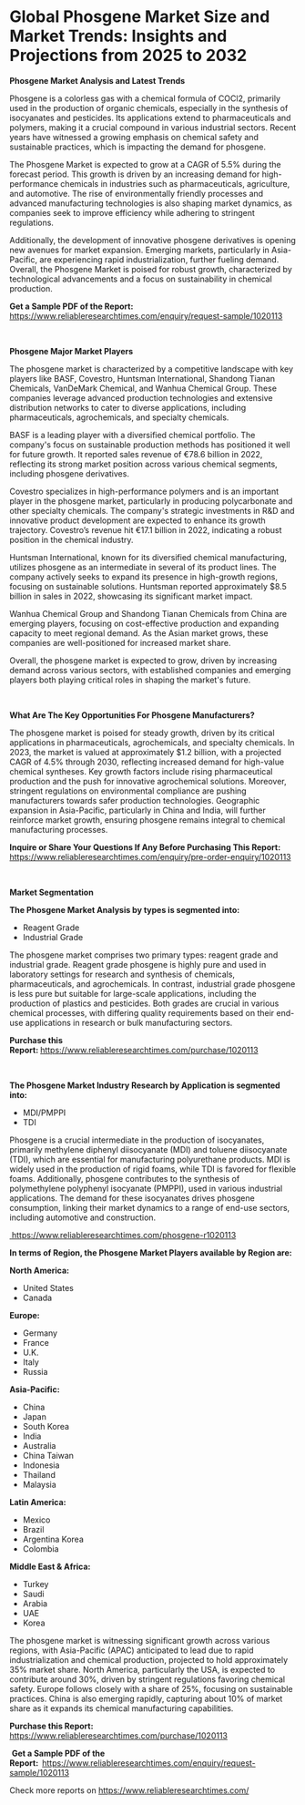 <p><h1>Global Phosgene Market Size and Market Trends: Insights and Projections from 2025 to 2032</h1></p><p><strong>Phosgene Market Analysis and Latest Trends</strong></p>
<p><p>Phosgene is a colorless gas with a chemical formula of COCl2, primarily used in the production of organic chemicals, especially in the synthesis of isocyanates and pesticides. Its applications extend to pharmaceuticals and polymers, making it a crucial compound in various industrial sectors. Recent years have witnessed a growing emphasis on chemical safety and sustainable practices, which is impacting the demand for phosgene. </p><p>The Phosgene Market is expected to grow at a CAGR of 5.5% during the forecast period. This growth is driven by an increasing demand for high-performance chemicals in industries such as pharmaceuticals, agriculture, and automotive. The rise of environmentally friendly processes and advanced manufacturing technologies is also shaping market dynamics, as companies seek to improve efficiency while adhering to stringent regulations. </p><p>Additionally, the development of innovative phosgene derivatives is opening new avenues for market expansion. Emerging markets, particularly in Asia-Pacific, are experiencing rapid industrialization, further fueling demand. Overall, the Phosgene Market is poised for robust growth, characterized by technological advancements and a focus on sustainability in chemical production.</p></p>
<p><strong>Get a Sample PDF of the Report:&nbsp;</strong> <a href="https://www.reliableresearchtimes.com/enquiry/request-sample/1020113?utm_campaign=3088&utm_medium=2&utm_source=Github&utm_content=ia&utm_term=31032025&utm_id=phosgene">https://www.reliableresearchtimes.com/enquiry/request-sample/1020113</a></p>
<p>&nbsp;</p>
<p><strong>Phosgene Major Market Players</strong></p>
<p><p>The phosgene market is characterized by a competitive landscape with key players like BASF, Covestro, Huntsman International, Shandong Tianan Chemicals, VanDeMark Chemical, and Wanhua Chemical Group. These companies leverage advanced production technologies and extensive distribution networks to cater to diverse applications, including pharmaceuticals, agrochemicals, and specialty chemicals.</p><p>BASF is a leading player with a diversified chemical portfolio. The company's focus on sustainable production methods has positioned it well for future growth. It reported sales revenue of €78.6 billion in 2022, reflecting its strong market position across various chemical segments, including phosgene derivatives.</p><p>Covestro specializes in high-performance polymers and is an important player in the phosgene market, particularly in producing polycarbonate and other specialty chemicals. The company's strategic investments in R&D and innovative product development are expected to enhance its growth trajectory. Covestro’s revenue hit €17.1 billion in 2022, indicating a robust position in the chemical industry.</p><p>Huntsman International, known for its diversified chemical manufacturing, utilizes phosgene as an intermediate in several of its product lines. The company actively seeks to expand its presence in high-growth regions, focusing on sustainable solutions. Huntsman reported approximately $8.5 billion in sales in 2022, showcasing its significant market impact.</p><p>Wanhua Chemical Group and Shandong Tianan Chemicals from China are emerging players, focusing on cost-effective production and expanding capacity to meet regional demand. As the Asian market grows, these companies are well-positioned for increased market share.</p><p>Overall, the phosgene market is expected to grow, driven by increasing demand across various sectors, with established companies and emerging players both playing critical roles in shaping the market's future.</p></p>
<p>&nbsp;</p>
<p><strong>What Are The Key Opportunities For Phosgene Manufacturers?</strong></p>
<p><p>The phosgene market is poised for steady growth, driven by its critical applications in pharmaceuticals, agrochemicals, and specialty chemicals. In 2023, the market is valued at approximately $1.2 billion, with a projected CAGR of 4.5% through 2030, reflecting increased demand for high-value chemical syntheses. Key growth factors include rising pharmaceutical production and the push for innovative agrochemical solutions. Moreover, stringent regulations on environmental compliance are pushing manufacturers towards safer production technologies. Geographic expansion in Asia-Pacific, particularly in China and India, will further reinforce market growth, ensuring phosgene remains integral to chemical manufacturing processes.</p></p>
<p><strong>Inquire or Share Your Questions If Any Before Purchasing This Report:</strong> <a href="https://www.reliableresearchtimes.com/enquiry/pre-order-enquiry/1020113?utm_campaign=3088&utm_medium=2&utm_source=Github&utm_content=ia&utm_term=31032025&utm_id=phosgene">https://www.reliableresearchtimes.com/enquiry/pre-order-enquiry/1020113</a></p>
<p>&nbsp;</p>
<p><strong>Market Segmentation</strong></p>
<p><strong>The Phosgene Market Analysis by types is segmented into:</strong></p>
<p><ul><li>Reagent Grade</li><li>Industrial Grade</li></ul></p>
<p><p>The phosgene market comprises two primary types: reagent grade and industrial grade. Reagent grade phosgene is highly pure and used in laboratory settings for research and synthesis of chemicals, pharmaceuticals, and agrochemicals. In contrast, industrial grade phosgene is less pure but suitable for large-scale applications, including the production of plastics and pesticides. Both grades are crucial in various chemical processes, with differing quality requirements based on their end-use applications in research or bulk manufacturing sectors.</p></p>
<p><strong>Purchase this Report:&nbsp;</strong><a href="https://www.reliableresearchtimes.com/purchase/1020113?utm_campaign=3088&utm_medium=2&utm_source=Github&utm_content=ia&utm_term=31032025&utm_id=phosgene">https://www.reliableresearchtimes.com/purchase/1020113</a></p>
<p>&nbsp;</p>
<p><strong>The Phosgene Market Industry Research by Application is segmented into:</strong></p>
<p><ul><li>MDI/PMPPI</li><li>TDI</li></ul></p>
<p><p>Phosgene is a crucial intermediate in the production of isocyanates, primarily methylene diphenyl diisocyanate (MDI) and toluene diisocyanate (TDI), which are essential for manufacturing polyurethane products. MDI is widely used in the production of rigid foams, while TDI is favored for flexible foams. Additionally, phosgene contributes to the synthesis of polymethylene polyphenyl isocyanate (PMPPI), used in various industrial applications. The demand for these isocyanates drives phosgene consumption, linking their market dynamics to a range of end-use sectors, including automotive and construction.</p></p>
<p><a href="https://www.reliableresearchtimes.com/phosgene-r1020113?utm_campaign=3088&utm_medium=2&utm_source=Github&utm_content=ia&utm_term=31032025&utm_id=phosgene">&nbsp;https://www.reliableresearchtimes.com/phosgene-r1020113</a></p>
<p><strong>In terms of Region, the Phosgene Market Players available by Region are:</strong></p>
<p>
    <p> <strong> North America: </strong>
        <ul>
            <li>United States</li>
            <li>Canada</li>
        </ul>
        </p> 
    <p> <strong> Europe: </strong>
        <ul>
            <li>Germany</li>
            <li>France</li>
            <li>U.K.</li>
            <li>Italy</li>
            <li>Russia</li>
        </ul>
        </p> 
    <p> <strong> Asia-Pacific: </strong>
        <ul>
            <li>China</li>
            <li>Japan</li>
            <li>South Korea</li>
            <li>India</li>
            <li>Australia</li>
            <li>China Taiwan</li>
            <li>Indonesia</li>
            <li>Thailand</li>
            <li>Malaysia</li>
        </ul>
        </p> 
    <p> <strong> Latin America: </strong>
        <ul>
            <li>Mexico</li>
            <li>Brazil</li>
            <li>Argentina Korea</li>
            <li>Colombia</li>
        </ul>
        </p> 
    <p> <strong> Middle East & Africa: </strong>
        <ul>
            <li>Turkey</li>
            <li>Saudi</li>
            <li>Arabia</li>
            <li>UAE</li>
            <li>Korea</li>
        </ul>
    </p>
    </p>
<p><p>The phosgene market is witnessing significant growth across various regions, with Asia-Pacific (APAC) anticipated to lead due to rapid industrialization and chemical production, projected to hold approximately 35% market share. North America, particularly the USA, is expected to contribute around 30%, driven by stringent regulations favoring chemical safety. Europe follows closely with a share of 25%, focusing on sustainable practices. China is also emerging rapidly, capturing about 10% of market share as it expands its chemical manufacturing capabilities.</p></p>
<p><strong>Purchase this Report: </strong><a href="https://www.reliableresearchtimes.com/purchase/1020113?utm_campaign=3088&utm_medium=2&utm_source=Github&utm_content=ia&utm_term=31032025&utm_id=phosgene">https://www.reliableresearchtimes.com/purchase/1020113</a></p>
<p>&nbsp;<strong>Get a Sample PDF of the Report:&nbsp;&nbsp;</strong><a href="https://www.reliableresearchtimes.com/enquiry/request-sample/1020113?utm_campaign=3088&utm_medium=2&utm_source=Github&utm_content=ia&utm_term=31032025&utm_id=phosgene">https://www.reliableresearchtimes.com/enquiry/request-sample/1020113</a></p>
<p><strong></strong></p>
<p>Check more reports on <a href="https://www.reliableresearchtimes.com/?utm_campaign=3088&utm_medium=2&utm_source=Github&utm_content=ia&utm_term=31032025&utm_id=phosgene">https://www.reliableresearchtimes.com/</a></p>